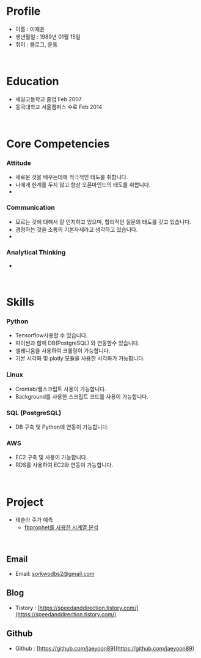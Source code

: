 # Profile
 - 이름 : 이재윤
 - 생년월일 : 1989년 01월 15일
 - 취미 : 블로그, 운동

<br>

# Education
 - 세일고등학교 졸업 Feb 2007
 - 동국대학교 서울캠퍼스 수료 Feb 2014

	
<br>

# Core Competencies

### Attitude
 - 새로운 것을 배우는데에 적극적인 태도를 취합니다.
 - 나에게 한계를 두지 않고 항상 오픈마인드의 태도를 취합니다.
 - 
 

### Communication
 - 모르는 것에 대해서 잘 인지하고 있으며, 합리적인 질문의 태도를 갖고 있습니다.
 - 경청하는 것을 소통의 기본자세라고 생각하고 있습니다.
 - 
### Analytical Thinking
- 


<br>
 
# Skills

### Python
- Tensorflow사용할 수 있습니다.
- 파이썬과 함께 DB(PostgreSQL) 와 연동할수 있습니다. 
- 셀레니움을 사용하여 크롤링이 가능합니다.
- 기본 시각화 및 plotly 모듈을 사용한 시각화가 가능합니다.


### Linux
- Crontab/쉘스크립트 사용이 가능합니다.
- Background를 사용한 스크립트 코드를 사용이 가능합니다.

### SQL (PostgreSQL)
- DB 구축 및 Python에 연동이 가능합니다.

### AWS
- EC2 구축 및 사용이 가능합니다.
- RDS를 사용하여 EC2와 연동이 가능합니다.

<br>

# Project
- 테슬라 주가 예측
  - [fbprophet를 사용한 시계열 분석](https://speedanddirection.tistory.com/67)

<br>  

## Email
- Email: [sorkwodbs2@gmail.com](sorkwodbs2@gmail.com)

## Blog
-  Tistory : [https://speedanddirection.tistory.com/](https://speedanddirection.tistory.com/)

## Github
-  Github : [https://github.com/jaeyoon89](https://github.com/jaeyoon89)
